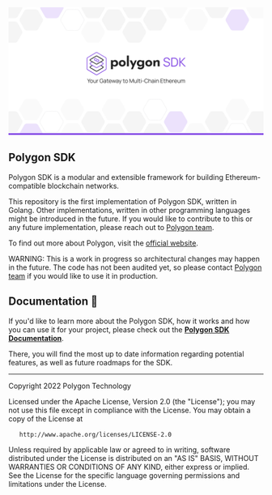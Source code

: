 
![Banner](.github/banner.png)

## Polygon SDK

Polygon SDK is a modular and extensible framework for building Ethereum-compatible blockchain networks.

This repository is the first implementation of Polygon SDK, written in Golang. Other implementations, written in other programming languages might be introduced in the future. If you would like to contribute to this or any future implementation, please reach out to [Polygon team](mailto:contact@polygon.technology).

To find out more about Polygon, visit the [official website](https://polygon.technology/).

WARNING: This is a work in progress so architectural changes may happen in the future. The code has not been audited yet, so please contact [Polygon team](mailto:contact@polygon.technology) if you would like to use it in production.

## Documentation 📝

If you'd like to learn more about the Polygon SDK, how it works and how you can use it for your project,
please check out the **[Polygon SDK Documentation](https://sdk-docs.polygon.technology)**.

There, you will find the most up to date information regarding potential features, as well as future roadmaps for the SDK.

---

Copyright 2022 Polygon Technology

Licensed under the Apache License, Version 2.0 (the "License");
you may not use this file except in compliance with the License.
You may obtain a copy of the License at

       http://www.apache.org/licenses/LICENSE-2.0

Unless required by applicable law or agreed to in writing, software
distributed under the License is distributed on an "AS IS" BASIS,
WITHOUT WARRANTIES OR CONDITIONS OF ANY KIND, either express or implied.
See the License for the specific language governing permissions and
limitations under the License.